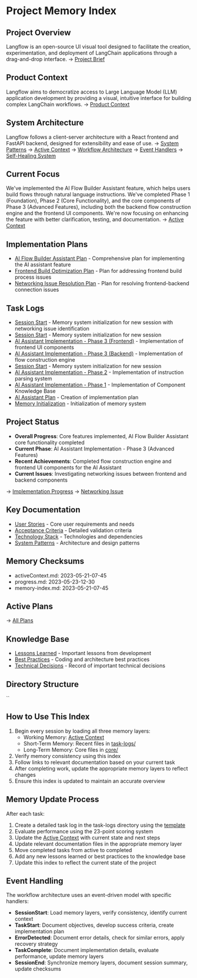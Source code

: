 # Project Memory Index

## Project Overview
Langflow is an open-source UI visual tool designed to facilitate the creation, experimentation, and deployment of LangChain applications through a drag-and-drop interface.
→ [Project Brief](core/projectbrief.md)

## Product Context
Langflow aims to democratize access to Large Language Model (LLM) application development by providing a visual, intuitive interface for building complex LangChain workflows.
→ [Product Context](core/productContext.md)

## System Architecture
Langflow follows a client-server architecture with a React frontend and FastAPI backend, designed for extensibility and ease of use.
→ [System Patterns](core/systemPatterns.md)
→ [Active Context](core/activeContext.md)
→ [Workflow Architecture](core/workflow-architecture.md)
→ [Event Handlers](core/event-handlers.md)
→ [Self-Healing System](core/self-healing.md)

## Current Focus
We've implemented the AI Flow Builder Assistant feature, which helps users build flows through natural language instructions. We've completed Phase 1 (Foundation), Phase 2 (Core Functionality), and the core components of Phase 3 (Advanced Features), including both the backend flow construction engine and the frontend UI components. We're now focusing on enhancing the feature with better clarification, testing, and documentation.
→ [Active Context](core/activeContext.md)

## Implementation Plans
- [AI Flow Builder Assistant Plan](plans/ai-flow-builder-assistant-plan.md) - Comprehensive plan for implementing the AI assistant feature
- [Frontend Build Optimization Plan](plans/frontend-build-optimization-plan.md) - Plan for addressing frontend build process issues
- [Networking Issue Resolution Plan](plans/networking-issue-resolution-plan.md) - Plan for resolving frontend-backend connection issues

## Task Logs
- [Session Start](task-logs/task-log_2023-05-21_session-start.md) - Memory system initialization for new session with networking issue identification
- [Session Start](task-logs/task-log_2023-05-24_session-start.md) - Memory system initialization for new session
- [AI Assistant Implementation - Phase 3 (Frontend)](task-logs/task-log_2023-05-23_ai-assistant-implementation-phase3-frontend.md) - Implementation of frontend UI components
- [AI Assistant Implementation - Phase 3 (Backend)](task-logs/task-log_2023-05-23_ai-assistant-implementation-phase3.md) - Implementation of flow construction engine
- [Session Start](task-logs/task-log_2023-05-23_session-start.md) - Memory system initialization for new session
- [AI Assistant Implementation - Phase 2](task-logs/task-log_2023-05-22_ai-assistant-implementation-phase2.md) - Implementation of instruction parsing system
- [AI Assistant Implementation - Phase 1](task-logs/task-log_2023-05-21_ai-assistant-implementation-phase1.md) - Implementation of Component Knowledge Base
- [AI Assistant Plan](task-logs/task-log_2023-05-20_ai-assistant-plan.md) - Creation of implementation plan
- [Memory Initialization](task-logs/task-log_2023-05-20_memory-initialization.md) - Initialization of memory system

## Project Status
- **Overall Progress**: Core features implemented, AI Flow Builder Assistant core functionality completed
- **Current Phase**: AI Assistant Implementation - Phase 3 (Advanced Features)
- **Recent Achievements**: Completed flow construction engine and frontend UI components for the AI Assistant
- **Current Issues**: Investigating networking issues between frontend and backend components

→ [Implementation Progress](core/progress.md)
→ [Networking Issue](errors/error_2023-05-21_networking.md)

## Key Documentation
- [User Stories](core/userStories.md) - Core user requirements and needs
- [Acceptance Criteria](core/acceptanceCriteria.md) - Detailed validation criteria
- [Technology Stack](core/techContext.md) - Technologies and dependencies
- [System Patterns](core/systemPatterns.md) - Architecture and design patterns

## Memory Checksums
- activeContext.md: 2023-05-21-07-45
- progress.md: 2023-05-23-12-30
- memory-index.md: 2023-05-21-07-45

## Active Plans

→ [All Plans](plans/)


## Knowledge Base
- [Lessons Learned](knowledge/lessons-learned.md) - Important lessons from development
- [Best Practices](knowledge/best-practices.md) - Coding and architecture best practices
- [Technical Decisions](knowledge/decisions.md) - Record of important technical decisions

## Directory Structure
``

## How to Use This Index
1. Begin every session by loading all three memory layers:
   - Working Memory: [Active Context](core/activeContext.md)
   - Short-Term Memory: Recent files in [task-logs/](task-logs/)
   - Long-Term Memory: Core files in [core/](core/)
2. Verify memory consistency using this index
3. Follow links to relevant documentation based on your current task
4. After completing work, update the appropriate memory layers to reflect changes
5. Ensure this index is updated to maintain an accurate overview

## Memory Update Process
After each task:
1. Create a detailed task log in the task-logs directory using the [template](templates/task-log-template.md)
2. Evaluate performance using the 23-point scoring system
3. Update the [Active Context](core/activeContext.md) with current state and next steps
4. Update relevant documentation files in the appropriate memory layer
5. Move completed tasks from active to completed
6. Add any new lessons learned or best practices to the knowledge base
7. Update this index to reflect the current state of the project

## Event Handling
The workflow architecture uses an event-driven model with specific handlers:
- **SessionStart**: Load memory layers, verify consistency, identify current context
- **TaskStart**: Document objectives, develop success criteria, create implementation plan
- **ErrorDetected**: Document error details, check for similar errors, apply recovery strategy
- **TaskComplete**: Document implementation details, evaluate performance, update memory layers
- **SessionEnd**: Synchronize memory layers, document session summary, update checksums


